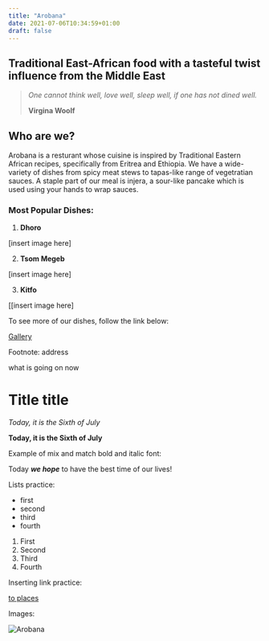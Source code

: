 ```yaml
---
title: "Arobana" 
date: 2021-07-06T10:34:59+01:00
draft: false
---
```


## Traditional East-African food with a tasteful twist influence from the Middle East

> *One cannot think well, love well, sleep well, if one has not dined well.*
>
> **Virgina Woolf**




## Who are we?

Arobana is a resturant whose cuisine is inspired by Traditional Eastern African recipes, specifically from Eritrea and Ethiopia. We have a wide-variety of dishes from spicy meat stews to tapas-like range of vegetratian sauces. A staple part of our meal is injera, a sour-like pancake which is used using your hands to wrap sauces. 


### Most Popular Dishes:

1. **Dhoro**

[insert image here]

2. **Tsom Megeb**

[insert image here]

3. **Kitfo**

[[insert image here]


To see more of our dishes, follow the link below:

[Gallery](http://localhost:1313/gallery/)


Footnote: address




what is going on now

# Title title

*Today, it is the Sixth of July*

**Today, it is the Sixth of July**

Example of mix and match bold and italic font:

Today ***we hope*** to have the best time of our lives!

Lists practice:

- first
- second 
- third
- fourth

1. First
2. Second
3. Third
4. Fourth


Inserting link practice:

[to places](https://google.com)

Images:

![Arobana](a-bunch-of-trees.jpg)









